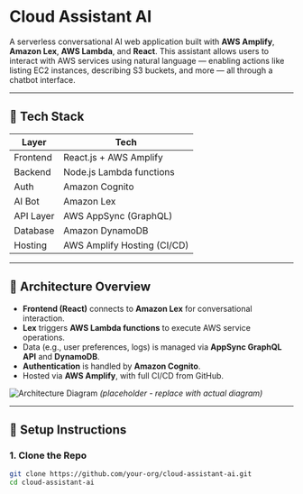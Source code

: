 # Cloud Assistant AI

A serverless conversational AI web application built with **AWS Amplify**, **Amazon Lex**, **AWS Lambda**, and **React**. This assistant allows users to interact with AWS services using natural language — enabling actions like listing EC2 instances, describing S3 buckets, and more — all through a chatbot interface.

---

## 🔧 Tech Stack

| Layer     | Tech                        |
| --------- | --------------------------- |
| Frontend  | React.js + AWS Amplify      |
| Backend   | Node.js Lambda functions    |
| Auth      | Amazon Cognito              |
| AI Bot    | Amazon Lex                  |
| API Layer | AWS AppSync (GraphQL)       |
| Database  | Amazon DynamoDB             |
| Hosting   | AWS Amplify Hosting (CI/CD) |

---

## 📐 Architecture Overview

- **Frontend (React)** connects to **Amazon Lex** for conversational interaction.
- **Lex** triggers **AWS Lambda functions** to execute AWS service operations.
- Data (e.g., user preferences, logs) is managed via **AppSync GraphQL API** and **DynamoDB**.
- **Authentication** is handled by **Amazon Cognito**.
- Hosted via **AWS Amplify**, with full CI/CD from GitHub.

![Architecture Diagram](./docs/architecture.png) _(placeholder - replace with actual diagram)_

---

## 🚀 Setup Instructions

### 1. Clone the Repo

```bash
git clone https://github.com/your-org/cloud-assistant-ai.git
cd cloud-assistant-ai
```
